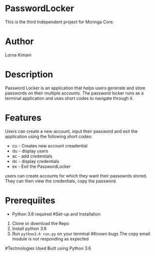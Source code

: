# PasswordLocker
This is the third Independent project for Moringa Core.

# Author

Lorna Kimani

# Description
Password Locker is an application that helps users generate and store passwords on their multiple accounts. The password locker runs as a terminal application and uses short codes to navigate through it.

# Features

Users can create a new account, input their password and exit the application using the following short codes:

<ul>
<li>cu - Creates new account creadential</li>
<li>du - display users</li>
<li>ac - add credentials</li>
<li>dc - display credentials</li>
<li>ex - Exit the PasswordLocker</li>
</ul>

users can create accounts for which they want their passowrds stored. 
They can then view the credentials, copy the password. 

# Prerequiites
- Python 3.6 required
#Set-up and Installation
1. Clone or download the Repo
2. Install python 3.6
3. Run `python3.6 run.py` on your terminal
#Known bugs
The copy email module is not responding as expected

#Technologies Used
Built using Python 3.6
